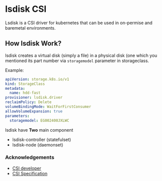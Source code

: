 ﻿
# lsdisk CSI

Lsdisk is a CSI driver for kubernetes that can be used in on-permise and baremetal environments.

## How lsdisk Work?
lsdisk creates a virtual disk (simply a file) in a physical disk (one which you mentioned its part number via `storagemodel` parameter in storageclass.

Example:
```yaml
apiVersion: storage.k8s.io/v1
kind: StorageClass
metadata:
  name: hdd-fast
provisioner: lsdisk.driver
reclaimPolicy: Delete
volumeBindingMode: WaitForFirstConsumer
allowVolumeExpansion: true
parameters:
  storagemodel: EG002400JXLWC
```

lsdisk have **Two** main component

* lsdisk-controller (statefulset)
* lsdisk-node (daemonset)

### Acknowledgements
 - [CSI developer](https://kubernetes-csi.github.io/docs/)
 - [CSI Specification ](https://github.com/container-storage-interface/spec/tree/master)
